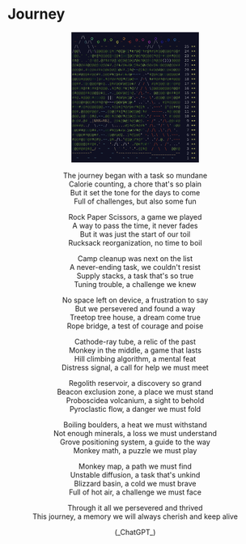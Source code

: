 # Journey
<p align="center">
<img src="./calendar.png" style="width:50%;height:50%;">
</p>

<p align="center">
The journey began with a task so mundane <br>
Calorie counting, a chore that's so plain <br>
But it set the tone for the days to come  <br>
Full of challenges, but also some fun <br>
</p>

<p align="center">
Rock Paper Scissors, a game we played <br>
A way to pass the time, it never fades <br>
But it was just the start of our toil <br>
Rucksack reorganization, no time to boil <br>
</p>

<p align="center">
Camp cleanup was next on the list <br>
A never-ending task, we couldn't resist <br>
Supply stacks, a task that's so true <br>
Tuning trouble, a challenge we knew <br>
</p>

<p align="center">
No space left on device, a frustration to say <br>
But we persevered and found a way <br>
Treetop tree house, a dream come true <br>
Rope bridge, a test of courage and poise <br>
</p>

<p align="center">
Cathode-ray tube, a relic of the past <br>
Monkey in the middle, a game that lasts <br>
Hill climbing algorithm, a mental feat <br>
Distress signal, a call for help we must meet <br>
</p>

<p align="center">
Regolith reservoir, a discovery so grand <br>
Beacon exclusion zone, a place we must stand <br>
Proboscidea volcanium, a sight to behold <br>
Pyroclastic flow, a danger we must fold <br>
</p>

<p align="center">
Boiling boulders, a heat we must withstand <br>
Not enough minerals, a loss we must understand <br>
Grove positioning system, a guide to the way <br>
Monkey math, a puzzle we must play <br>
</p>

<p align="center">
Monkey map, a path we must find <br>
Unstable diffusion, a task that's unkind <br>
Blizzard basin, a cold we must brave <br>
Full of hot air, a challenge we must face <br>
</p>

<p align="center">
Through it all we persevered and thrived <br>
This journey, a memory we will always cherish and keep alive  <br>
</p>


<p align="center">
(_ChatGPT_)
</p>

